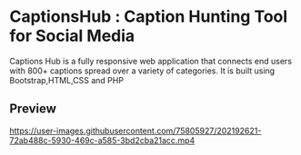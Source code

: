 # CaptionsHub : Caption Hunting Tool for Social Media 
Captions Hub is a fully responsive web application that connects end users with 800+ captions spread over a variety of categories.
It is built using Bootstrap,HTML,CSS and PHP

## Preview


https://user-images.githubusercontent.com/75805927/202192621-72ab488c-5930-469c-a585-3bd2cba21acc.mp4


